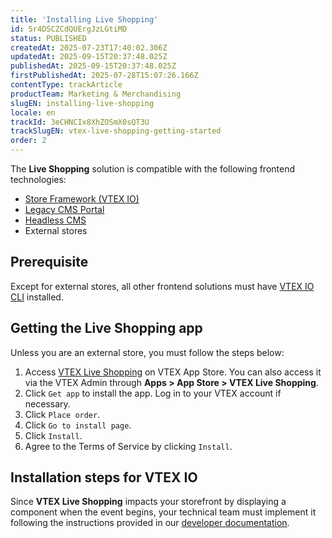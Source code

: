 ```yaml
---
title: 'Installing Live Shopping'
id: 5r4DSCZCdQUErgJzLGtiMD
status: PUBLISHED
createdAt: 2025-07-23T17:40:02.306Z
updatedAt: 2025-09-15T20:37:48.025Z
publishedAt: 2025-09-15T20:37:48.025Z
firstPublishedAt: 2025-07-28T15:07:26.166Z
contentType: trackArticle
productTeam: Marketing & Merchandising
slugEN: installing-live-shopping
locale: en
trackId: 3eCHNCIx8XhZOSmX0sQT3U
trackSlugEN: vtex-live-shopping-getting-started
order: 2
---
```


The **Live Shopping** solution is compatible with the following frontend technologies:

* [Store Framework (VTEX IO)](/en/tracks/vtex-store-overview--eSDNk26pdvemF3XKM0nK9/67SCtUreXxKYWhZh8n0zvZ#store-framework)
* [Legacy CMS Portal](/en/tracks/cms--2YcpgIljVaLVQYMzxQbc3z/1oN446gRGcR2s70RvBCAmj)
* [Headless CMS](/en/tutorial/headless-cms-overview--3U5gvhHdQL0jczYH8gjX09)
* External stores

## Prerequisite

Except for external stores, all other frontend solutions must have [VTEX IO CLI](https://developers.vtex.com/docs/guides/vtex-io-documentation-vtex-io-cli-installation-and-command-reference) installed.

## Getting the Live Shopping app

Unless you are an external store, you must follow the steps below:

1. Access [VTEX Live Shopping](https://apps.vtex.com/vtexventures-livestreaming/p) on VTEX App Store. You can also access it via the VTEX Admin through **Apps > App Store > VTEX Live Shopping**.
2. Click `Get app` to install the app. Log in to your VTEX account if necessary.
3. Click `Place order`.
4. Click `Go to install page`.
5. Click `Install`.
6. Agree to the Terms of Service by clicking `Install`.

## Installation steps for VTEX IO

Since **VTEX Live Shopping** impacts your storefront by displaying a component when the event begins, your technical team must implement it following the instructions provided in our [developer documentation](https://developers.vtex.com/docs/apps/vtexventures.livestreaming#for-vtex-io).
